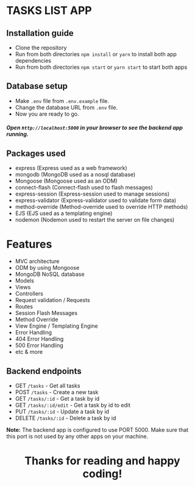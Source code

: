 # TASKS LIST APP

## Installation guide

- Clone the repository
- Run from both directories `npm install` or `yarn` to install both app dependencies
- Run from both directories `npm start` or `yarn start` to start both apps

## Database setup

- Make `.env` file from `.env.example` file.
- Change the database URL from `.env` file.
- Now you are ready to go.

##### Open `http://localhost:5000` in your browser to see the backend app running.

## Packages used

- express (Express used as a web framework)
- mongodb (MongoDB used as a nosql database)
- Mongoose (Mongoose used as an ODM)
- connect-flash (Connect-flash used to flash messages)
- express-session (Express-session used to manage sessions)
- express-validator (Express-validator used to validate form data)
- method-override (Method-override used to override HTTP methods)
- EJS (EJS used as a templating engine)
- nodemon (Nodemon used to restart the server on file changes)

# Features

- MVC architecture
- ODM by using Mongoose
- MongoDB NoSQL database
- Models
- Views
- Controllers
- Request validation / Requests
- Routes
- Session Flash Messages
- Method Override
- View Engine / Templating Engine
- Error Handling
- 404 Error Handling
- 500 Error Handling
- etc & more

## Backend endpoints

- GET `/tasks` - Get all tasks
- POST `/tasks` - Create a new task
- GET `/tasks/:id` - Get a task by id
- GET `/tasks/:id/edit` - Get a task by id to edit
- PUT `/tasks/:id` - Update a task by id
- DELETE `/tasks/:id` - Delete a task by id

**Note:** The backend app is configured to use PORT 5000. Make sure that this port is not used by any other apps on your
machine.

<h1 style="text-align: center;">
    Thanks for reading and happy coding!
</h1>
